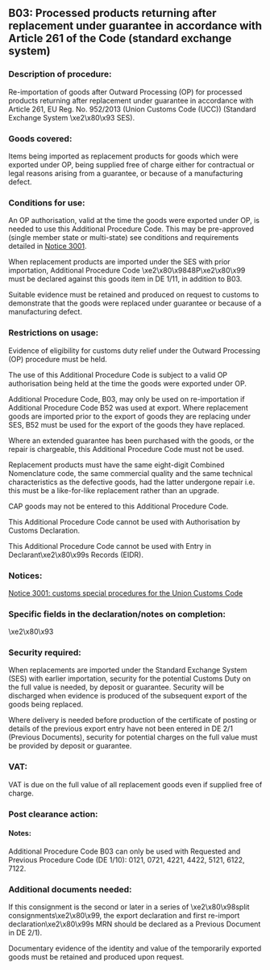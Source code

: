 B03: Processed products returning after replacement under guarantee in accordance with Article 261 of the Code (standard exchange system)
-----------------------------------------------------------------------------------------------------------------------------------------

### Description of procedure:

Re-importation of goods after Outward Processing (OP) for processed products returning after replacement under guarantee in accordance with Article 261, EU Reg. No. 952/2013 (Union Customs Code (UCC)) (Standard Exchange System \xe2\x80\x93 SES).

### Goods covered:

Items being imported as replacement products for goods which were exported under OP, being supplied free of charge either for contractual or legal reasons arising from a guarantee, or because of a manufacturing defect.

### Conditions for use:

An OP authorisation, valid at the time the goods were exported under OP, is needed to use this Additional Procedure Code. This may be pre-approved (single member state or multi-state) see conditions and requirements detailed in [Notice 3001](https://www.gov.uk/government/publications/notice-3001-special-procedures-for-the-union-customs-code).

When replacement products are imported under the SES with prior importation, Additional Procedure Code \xe2\x80\x9848P\xe2\x80\x99 must be declared against this goods item in DE 1/11, in addition to B03.

Suitable evidence must be retained and produced on request to customs to demonstrate that the goods were replaced under guarantee or because of a manufacturing defect.

### Restrictions on usage:

Evidence of eligibility for customs duty relief under the Outward Processing (OP) procedure must be held.

The use of this Additional Procedure Code is subject to a valid OP authorisation being held at the time the goods were exported under OP.

Additional Procedure Code, B03, may only be used on re-importation if Additional Procedure Code B52 was used at export. Where replacement goods are imported prior to the export of goods they are replacing under SES, B52 must be used for the export of the goods they have replaced.

Where an extended guarantee has been purchased with the goods, or the repair is chargeable, this Additional Procedure Code must not be used.

Replacement products must have the same eight-digit Combined Nomenclature code, the same commercial quality and the same technical characteristics as the defective goods, had the latter undergone repair i.e. this must be a like-for-like replacement rather than an upgrade.

CAP goods may not be entered to this Additional Procedure Code.

This Additional Procedure Code cannot be used with Authorisation by Customs Declaration.

This Additional Procedure Code cannot be used with Entry in Declarant\xe2\x80\x99s Records (EIDR).

### Notices:

[Notice 3001: customs special procedures for the Union Customs Code](https://www.gov.uk/government/publications/notice-3001-special-procedures-for-the-union-customs-code)

### Specific fields in the declaration/notes on completion:

\xe2\x80\x93

### Security required:

When replacements are imported under the Standard Exchange System (SES) with earlier importation, security for the potential Customs Duty on the full value is needed, by deposit or guarantee. Security will be discharged when evidence is produced of the subsequent export of the goods being replaced.

Where delivery is needed before production of the certificate of posting or details of the previous export entry have not been entered in DE 2/1 (Previous Documents), security for potential charges on the full value must be provided by deposit or guarantee.

### VAT:

VAT is due on the full value of all replacement goods even if supplied free of charge.

### Post clearance action:

#### Notes:

Additional Procedure Code B03 can only be used with Requested and Previous Procedure Code (DE 1/10): 0121, 0721, 4221, 4422, 5121, 6122, 7122.

### Additional documents needed:

If this consignment is the second or later in a series of \xe2\x80\x98split consignments\xe2\x80\x99, the export declaration and first re-import declaration\xe2\x80\x99s MRN should be declared as a Previous Document in DE 2/1).

Documentary evidence of the identity and value of the temporarily exported goods must be retained and produced upon request.

